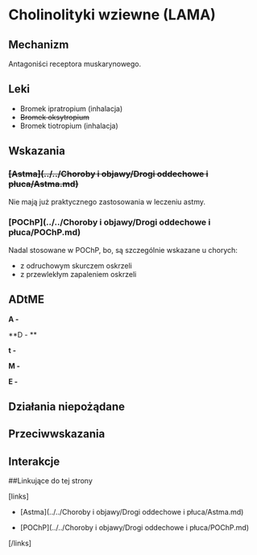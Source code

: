 # Cholinolityki wziewne (LAMA)



## Mechanizm

Antagoniści receptora muskarynowego.



## Leki

- Bromek ipratropium (inhalacja)
- ~~Bromek oksytropium~~
- Bromek tiotropium (inhalacja)





## Wskazania

### ~~[Astma](../../Choroby i objawy/Drogi oddechowe i płuca/Astma.md)~~

Nie mają już praktycznego zastosowania w leczeniu astmy.



### [POChP](../../Choroby i objawy/Drogi oddechowe i płuca/POChP.md)

Nadal stosowane w POChP, bo, są szczególnie wskazane u chorych:

- z odruchowym skurczem oskrzeli
- z przewlekłym zapaleniem oskrzeli



## ADtME

**A -**

**D - **

**t -**

**M -**

**E -**



## Działania niepożądane





## Przeciwwskazania





## Interakcje





##Linkujące do tej strony

[links]

- [Astma](../../Choroby i objawy/Drogi oddechowe i płuca/Astma.md)

- [POChP](../../Choroby i objawy/Drogi oddechowe i płuca/POChP.md)


[/links]











